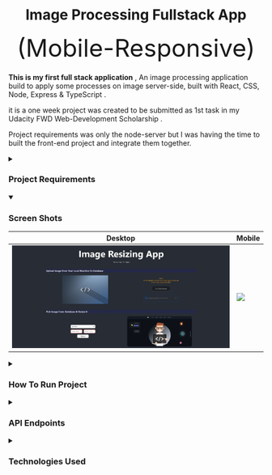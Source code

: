 <div float="left" align="middle"> 
 

 #  Image Processing Fullstack App 
 
 <font size= "50">(Mobile-Responsive)</font>

</div>

####

**This is my first full stack application** , An image processing application build to apply some processes on image server-side, built with   React, CSS, Node, Express & TypeScript . 

it is a one week project was created to be submitted as 1st task in my Udacity FWD Web-Development Scholarship .

Project requirements was only the node-server but I was having the time to built the front-end project and integrate them together.
<details ><summary> 
 
 ### Project Requirements 
 </summary>
 
 You will be building an API that can be used in two different ways. As a simple placeholder API, the first allows you to place images into your frontend with the size set via URL parameters (and additional stylization if you choose) for rapid prototyping. The second use case is as a library to serve properly scaled versions of your images to the front end to reduce page load size. Rather than needing to resize and upload multiple copies of the same image to be used throughout your site, the API you create will handle resizing and serving stored images for you.

You will set up your Node.js project from scratch, installing all dependencies, and write install all necessary configurations to make your dependencies work together. Even though the project being built is quite simple, the way you set up this project will be scalable enough to move to an enterprise-level solution in the future. Imagine needing to process hundreds of images with multiple thumbnail sizes for an eCommerce solution. This project provides the building blocks for that level of functionality.

In addition to setting up and creating the functionality, you will be using industry best practices to ensure that your code is as scalable as the architecture you create. Using TypeScript, Unit testing, linting, and formatting, you will write code that is not only easy to read but is maintainable, less error-prone, and easier to debug. At the enterprise level, it becomes possible that hundreds of people may need to interact with your code, so being able to work within standards is imperative to your success.
</details>
<details open ><summary> 
  
  ### Screen Shots
  </summary>
  
  Desktop | Mobile
-|-
<img src="https://github.com/3amr7ussein/Image-Processing-Fullstack/blob/main/server/assets/full/Image-Resizing-Desktop.jpg" width='700'/> | <img src="https://user-images.githubusercontent.com/34787413/207199430-3a157ae0-e7c3-46eb-a4ab-dbd49f762faa.jpg" width="200" />
</details  >

  <details ><summary>  
  
### How To Run Project
   </summary>  
  
####  Run Server (Backend)
1- Clone project into your local machine (npm & git must be globally installed).
  
2- use your terminal to `cd server` and then `npm run install` ,this will install the required packges to run this project.

3- run `npm start` or `npm run start:prod` , to run project in development or production on PORT:5000 .

###### Other Scripts
  Script | Functionality
  :-|:-
  `npm run test`  |  to build the project and start unit testing with jasmine
  `npm run format` |  to format code.
 `npm run lint`   |  to Find problems in code

####  Lets Run Client-Side (Frontend)
  Hint : Keep the server running and open new terminal

  1- `cd client` and then `npm run install` ,to install the required packges to run client code.

  2- run `npm start` , and visit to http://localhost:3000

 </details>

  <details><summary> 
  
### API Endpoints

  </summary>
    
  
| HTTP Verbs | Endpoints             | Action                                                                         |
| ---------- | --------------------- | ------------------------------------------------------------------------------ |
| GET        | /api/images/all       | To retrive list of file in Full directory as an Array                          |
| GET        | /api/images/:filename | To retrive single image by file name                                           |
| GET        | /api/images?          | To retrive a resized image by passing query parameters (filename,width,height) |
| POST       | /api/upload           | To upload jpg image to /full directory                                         |
  
  
</details>


  
  <details><summary> 
  
###  Technologies Used
</summary>

  - [NodeJS](https://nodejs.org/) This is a cross-platform runtime environment built on Chrome's V8 JavaScript engine used in running JavaScript codes on the server. It allows for installation and managing of dependencies and communication with databases.

  - [ExpressJS](https://www.expresjs.org/) This is a NodeJS web application framework.

  - [ReactJs](https://reactjs.org/) A JavaScript library for building user interfaces

  - [axios](https://axios-http.com/docs/intro/) Axios is a promise-based HTTP Client for node.js and the browser. It is isomorphic (= it can run in the browser and nodejs with the same codebase).
    
  </details>
